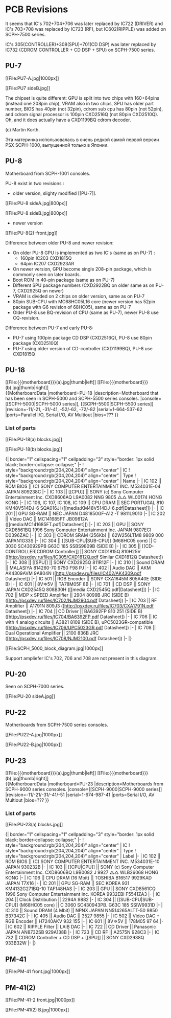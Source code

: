 # PCB Revisions

It seems that IC's 702+704+706 was later replaced by IC722 (DRIVER) and IC's 703+708 was replaced by IC723 (RF), but IC602(RIPPLE) was added on SCPH-7500 series.

IC's 305(CONTROLLER)+308(SPU)+701(CD DSP) was later replaced by IC732 (CDROM CONTROLLER + CD DSP + SPU) on SCPH-7500 series.

## PU-7

[[File:PU7-A.jpg|1000px]]

[[File:PU7 sideB.jpg]]

The chipset is quite different: GPU is split into two chips with 160+64pins (instead one 208pin chip), VRAM also in two chips, SPU has older part number, BIOS has 40pin (not 32pin), cdrom sub cpu has 80pin (not 52pin), and cdrom signal processor is 100pin CXD2516Q (not 80pin CXD2510Q). Oh, and it does actually have a CXD1199BQ cdrom decoder.

(с) Martin Korth.

Эта материнка использовалась в очень редкой самой первой версии PSX SCPH-1000, выпущенной только в Японии.

## PU-8

Motherboard from SCPH-1001 consoles.

PU-8 exist in two revisions :

* older version, slighty modified [[PU-7]].

[[File:PU-8 sideA.jpg|800px]]

[[File:PU-8 sideB.jpg|800px]]

* newer version

[[File:PU-8(2)-front.jpg]]

Difference between older PU-8 and newer revision:

* On older PU-8 GPU is implemented as two IC's (same as on PU-7) :
   * 160pin IC203 CXD1815Q
   * 64pin IC207 CXD2923AR
* On newer version, GPU become single 208-pin package, which is commonly seen on later boards.
* Boot ROM in 40-pin package (same as on PU-7)
* Different SPU package numbers (CXD2922BQ on older same as on PU-7, CXD2925Q on newer)
* VRAM is divided on 2 chips on older version, same as on PU-7
* 80pin SUB-CPU with MC68HC05L16 core (newer version has 52pin package with G6 revision of 68HC05), same as on PU-7
* Older PU-8 use BQ-revision of CPU (same as PU-7), newer PU-8 use CQ-revision.

Difference between PU-7 and early PU-8:

* PU-7 using 100pin package CD DSP (CXD2516Q), PU-8 use 80pin package (CXD2510Q)
* PU-7 using older version of CD-controller (CXD1199BQ), PU-8 use CXD1815Q

## PU-18

<div style="float:right">[[File:{{{motherboard}}}(a).jpg|thumb|left]] [[File:{{{motherboard}}}(b).jpg|thumb|right]]</div>

{{MotherboardData
|motherboard=PU-18
|description=Motherboard that has been seen in SCPH-5000 and SCPH-5500 series consoles.
|console=[[SCPH-5000|SCPH-5000 series]], [[SCPH-5500|SCPH-5500 series]]
|revision=-11/-21, -31/-41, -52/-62, -72/-82
|serial=1-664-537-62
|ports=Parallel I/O, Serial I/O, AV Multiout
|bios=???
}}

### List of parts

[[File:PU-18(a) blocks.jpg]]

[[File:PU-18(b) blocks.jpg]]

{| border="1" cellspacing="1" cellpadding="3" style="border: 1px solid black; border-collapse: collapse;"
|-
! style="background:rgb(204,204,204)" align="center" | IC
! style="background:rgb(204,204,204)" align="center" | Type
! style="background:rgb(204,204,204)" align="center" | Name
|-
| IC 102 || ROM BIOS || (C) SONY COMPUTER ENTERTAINMENT INC. M534031E-04 JAPAN 809238C
|-
| IC 103 || [[CPU]] || SONY (c) Sony Computer Entertainment Inc. CXD8606AQ L9A0082 NNG 9805 △△ WL00174 HONG KONG
|-
| IC 106, IC 107, IC 108, IC 109 || CPU DRAM || SEC PORTUGAL 810 KM48V514DJ-6 SQA016JI ([[media:KM48V514DJ-6.pdf|Datasheet]])
|-
| IC 201 || GPU SG-RAM || NEC JAPAN D481850GF-A12 -T 9811L9010
|-
| IC 202 || Video DAC || MC141685FT JB09812A ([[media:MC141685FT.pdf|Datasheet]])
|-
| IC 203 || GPU || SONY CXD8561BQ 1996 Sony Computer Entertainment Inc. JAPAN 9807ECI D0396ZAC
|-
| IC 303 || CDROM SRAM (256Kb) || 62W256LTM8 9809 000 JAPAN1G33S
|-
| IC 304 || [[SUB-CPU|SUB-CPU]] (M68HC05 core) || C 3030 SC430929PB G63C 185 SSBS9809B (SIDE B)
|-
| IC 305 || [[CD-CONTROLLER|CDROM Controller]] || SONY CXD1815Q 810H25V ([http://psxdev.ru/files/IC305/CXD1812Q.pdf Similar CXD1812Q Datasheet])
|-
| IC 308 || [[SPU]] || SONY CXD2925Q 811R12F
|-
| IC 310 || Sound DRAM || MALASIYA 814260-70 9750 F98 PJ
|-
| IC 402 || Audio DAC || AKM AK4309AVM 9A804N ([http://psxdev.ru/files/IC402/AK4309.pdf Datasheet])
|-
| IC 501 || RGB Encoder || SONY CXA1645M 805A40E (SIDE B)
|-
| IC 601 || 8V=>5V || TA78M05F 8B
|-
| IC 701 || CD DSP || SONY JAPAN CXD2545Q 808B30H ([[media:CXD2545Q.pdf|Datasheet]])
|-
| IC 702 || MDP x SPEED Amplifier || 2904 8099B JRC (SIDE B) ([http://psxdev.ru/files/IC702/NJM2904.pdf Datasheet])
|-
| IC 703 || RF Amplifier || A1791N 809J3 ([http://psxdev.ru/files/IC703/CXA1791N.pdf Datasheet])
|-
| IC 704 || CD Driver || BA6392FP 810 251 (SIDE B) ([http://psxdev.ru/files/IC704/BA6392FP.pdf Datasheet])
|-
| IC 706 || IC with 4 analog circuits || A3821 8109 (SIDE B), uPC5023GR-compatible ([http://psxdev.ru/files/IC706/UPC5023GR.pdf Datasheet])
|-
| IC 708 || Dual Operational Amplifier || 2100 836B JRC  ([http://psxdev.ru/files/IC708/NJM2100.pdf Datasheet])
|-
|}
<br />

[[File:SCPH_5000_block_diagram.jpg|1000px]]

Support ampliefer IC's 702, 706 and 708 are not present in this diagram.

## PU-20

Seen on SCPH-7000 series.

[[File:PU-20 sideA.jpg]]

## PU-22

Motherboards from SCPH-7500 series consoles.

[[File:PU22-A.jpg|1000px]]

[[File:PU22-B.jpg|1000px]]

## PU-23

<div style="float:right">[[File:{{{motherboard}}}(a).jpg|thumb|left]] [[File:{{{motherboard}}}(b).jpg|thumb|right]]</div>

{{MotherboardData
|motherboard=PU-23
|description=Motherboards from SCPH-9000 series consoles.
|console=[[SCPH-9000|SCPH-9000 series]]
|revision=-11/-21/-31/-41/-51
|serial=1-674-987-41
|ports=Serial I/O, AV Multiout
|bios=???
}}

### List of parts

[[File:PU-23(a) blocks.jpg]]

{| border="1" cellspacing="1" cellpadding="3" style="border: 1px solid black; border-collapse: collapse;"
|-
! style="background:rgb(204,204,204)" align="center" | IC
! style="background:rgb(204,204,204)" align="center" | Type
! style="background:rgb(204,204,204)" align="center" | Label
|-
| IC 102 || ROM BIOS || (C) SONY COMPUTER ENTERTAINMENT INC. M534031E-10 JAPAN 930232B
|-
| IC 103 || [[CPU|CPU]] || SONY (c) Sony Computer Entertainment Inc. CXD8606BQ L9B0082 J 9927 △△ WLB26068 HONG KONG
|-
| IC 106 || CPU DRAM (16 Mbit) || TOSHIBA B16517 9929KAD JAPAN T7X16
|-
| IC 201 || GPU SG-RAM || SEC KOREA 931 KM4132G271BQ-10 TAF148HAS
|-
| IC 203 || GPU || SONY CXD8561CQ 1996 Sony Computer Entertainment Inc. KOREA 9932EBI F5541ZA3
|-
| IC 204 || Clock Distribution || 2294A 9882
|-
| IC 304 || [[SUB-CPU|SUB-CPU]] (M68HC05 core) || C 3060 SC430943PB. G63C 185 SSIW9931D
|-
| IC 310 || Sound DRAM (4 Mbit) || NPNX JAPAN NN514265ALTT-50 9850 B37342C
|-
| IC 405 || Audio DAC || 3527 9855
|-
| IC 502 || Video DAC + RGB Encoder || H7240AKV 932 155
|-
| IC 601 || 8V=>5V || 178M05 97 64
|-
| IC 602 || RIPPLE Filter || LAIB DAC
|-
| IC 722 || CD Driver || Panasonic JAPAN AN8732SB 929A138B
|-
| IC 723 || CD RF || A2575N 928C3
|-
| IC 732 || CDROM Controller + CD DSP + [[SPU]] || SONY CXD2938Q 933B32W
|-
|}

## PM-41

[[File:PM-41 front.jpg|1000px]]

## PM-41(2)

[[File:PM-41-2 front.jpg|1000px]]

[[File:PM-41(2) B.jpg|1000px]]
